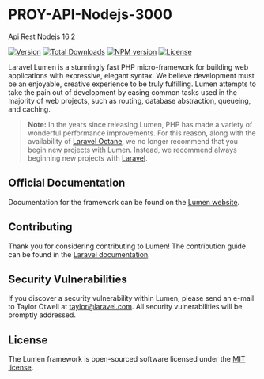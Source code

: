 # PROY-API-Nodejs-3000
Api Rest Nodejs 16.2

[![Version ](https://travis-ci.org/laravel/lumen-framework.svg)]()
[![Total Downloads](https://img.shields.io/packagist/dt/laravel/lumen-framework)](https://packagist.org/packages/laravel/lumen-framework)
[![NPM version][npm-image]][npm-url]
[![License](https://img.shields.io/packagist/l/laravel/lumen)](https://packagist.org/packages/laravel/lumen-framework)


[npm-image]: https://img.shields.io/npm/v/js-to-java.svg?style=flat-square
[npm-url]: https://npmjs.org/package/js-to-java
[travis-image]: https://img.shields.io/travis/node-modules/js-to-java.svg?style=flat-square
[travis-url]: https://travis-ci.org/node-modules/js-to-java
[cov-image]: http://codecov.io/github/node-modules/js-to-java/coverage.svg?branch=master
[cov-url]: http://codecov.io/github/node-modules/js-to-java?branch=master
[download-image]: https://img.shields.io/npm/dm/js-to-java.svg?style=flat-square
[download-url]: https://npmjs.org/package/js-to-java


Laravel Lumen is a stunningly fast PHP micro-framework for building web applications with expressive, elegant syntax. We believe development must be an enjoyable, creative experience to be truly fulfilling. Lumen attempts to take the pain out of development by easing common tasks used in the majority of web projects, such as routing, database abstraction, queueing, and caching.

> **Note:** In the years since releasing Lumen, PHP has made a variety of wonderful performance improvements. For this reason, along with the availability of [Laravel Octane](https://laravel.com/docs/octane), we no longer recommend that you begin new projects with Lumen. Instead, we recommend always beginning new projects with [Laravel](https://laravel.com).

## Official Documentation

Documentation for the framework can be found on the [Lumen website](https://lumen.laravel.com/docs).

## Contributing

Thank you for considering contributing to Lumen! The contribution guide can be found in the [Laravel documentation](https://laravel.com/docs/contributions).

## Security Vulnerabilities

If you discover a security vulnerability within Lumen, please send an e-mail to Taylor Otwell at taylor@laravel.com. All security vulnerabilities will be promptly addressed.

## License

The Lumen framework is open-sourced software licensed under the [MIT license](https://opensource.org/licenses/MIT).
